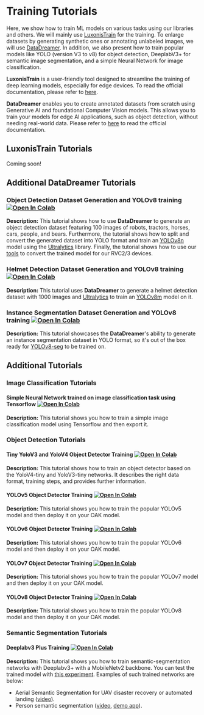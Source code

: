 # Training Tutorials

Here, we show how to train ML models on various tasks using our libraries and others. We will mainly use [LuxonisTrain](https://github.com/luxonis/luxonis-train) for the training. To enlarge datasets by generating synthetic ones or annotating unlabeled images, we will use [DataDreamer](https://github.com/luxonis/datadreamer). In addition, we also present how to train popular models like YOLO (version V3 to v8) for object detection, DeeplabV3+ for semantic image segmentation, and a simple Neural Network for image classification.

**LuxonisTrain** is a user-friendly tool designed to streamline the training of deep learning models, especially for edge devices. To read the official documentation, please refer to [here](https://rvc4.docs.luxonis.com/software/ai-inference/model-source/training/luxonis-train/).

**DataDreamer** enables you to create annotated datasets from scratch using Generative AI and foundational Computer Vision models. This allows you to train your models for edge AI applications, such as object detection, without needing real-world data. Please refer to [here](https://rvc4.docs.luxonis.com/software/ai-inference/model-source/training/datadreamer/) to read the official documentation.

## LuxonisTrain Tutorials

Coming soon!

## Additional DataDreamer Tutorials

### Object Detection Dataset Generation and YOLOv8 training [![Open In Colab](https://colab.research.google.com/assets/colab-badge.svg)](https://colab.research.google.com/github/luxonis/datadreamer/blob/main/examples/generate_dataset_and_train_yolo.ipynb)

**Description:** This tutorial shows how to use **DataDreamer** to generate an object detection dataset featuring 100 images of robots, tractors, horses, cars, people, and bears. Furthermore, the tutorial shows how to split and convert the generated dataset into YOLO format and train an [YOLOv8n](https://docs.ultralytics.com/models/yolov8/#supported-tasks-and-modes) model using the [Ultralytics](https://github.com/ultralytics/ultralytics) library. Finally, the tutorial shows how to use our [tools](https://tools.luxonis.com/) to convert the trained model for our RVC2/3 devices.

### Helmet Detection Dataset Generation and YOLOv8 training [![Open In Colab](https://colab.research.google.com/assets/colab-badge.svg)](https://colab.research.google.com/github/luxonis/datadreamer/blob/main/examples/helmet_detection.ipynb)

**Description:** This tutorial uses **DataDreamer** to generate a helmet detection dataset with 1000 images and [Ultralytics](https://github.com/ultralytics/ultralytics) to train an [YOLOv8m](https://docs.ultralytics.com/models/yolov8/#supported-tasks-and-modes) model on it.

### Instance Segmentation Dataset Generation and YOLOv8 training [![Open In Colab](https://colab.research.google.com/assets/colab-badge.svg)](https://colab.research.google.com/github/luxonis/datadreamer/blob/main/examples/generate_instance_segmentation_dataset_and_train_yolo.ipynb)

**Description:** This tutorial showcases the **DataDreamer**'s ability to generate an instance segmentation dataset in YOLO format, so it's out of the box ready for [YOLOv8-seg](https://docs.ultralytics.com/models/yolov8/#supported-tasks-and-modes) to be trained on.

## Additional Tutorials

### Image Classification Tutorials

#### Simple Neural Network trained on image classification task using Tensorflow [![Open In Colab](https://colab.research.google.com/assets/colab-badge.svg)](https://colab.research.google.com/github/luxonis/depthai-ml-training/blob/main/training/others/image-classification/OpenVINO_OpenCV_OAK_Tensorflow_Image_Classification.ipynb)

**Description:** This tutorial shows you how to train a simple image classification model using Tensorflow and then export it.

### Object Detection Tutorials

#### Tiny YoloV3 and YoloV4 Object Detector Training [![Open In Colab](https://colab.research.google.com/assets/colab-badge.svg)](https://colab.research.google.com/github/luxonis/depthai-ml-training/blob/main/training/others/object-detection/YoloV3_V4_tiny_training.ipynb)

**Description:** This tutorial shows how to train an object detector based on the YoloV4-tiny and YoloV3-tiny networks. It describes the right data format, training steps, and provides further information.

#### YOLOv5 Object Detector Training [![Open In Colab](https://colab.research.google.com/assets/colab-badge.svg)](https://colab.research.google.com/github/luxonis/depthai-ml-training/blob/main/training/others/object-detection/YoloV5_training.ipynb)

**Description:** This tutorial shows you how to train the popular YOLOv5 model and then deploy it on your OAK model.

#### YOLOv6 Object Detector Training [![Open In Colab](https://colab.research.google.com/assets/colab-badge.svg)](https://colab.research.google.com/github/luxonis/depthai-ml-training/blob/main/training/others/object-detection/YoloV6_training.ipynb)

**Description:** This tutorial shows you how to train the popular YOLOv6 model and then deploy it on your OAK model.

#### YOLOv7 Object Detector Training [![Open In Colab](https://colab.research.google.com/assets/colab-badge.svg)](https://colab.research.google.com/github/luxonis/depthai-ml-training/blob/main/training/others/object-detection/YoloV7_training.ipynb)

**Description:** This tutorial shows you how to train the popular YOLOv7 model and then deploy it on your OAK model.

#### YOLOv8 Object Detector Training [![Open In Colab](https://colab.research.google.com/assets/colab-badge.svg)](https://colab.research.google.com/github/luxonis/depthai-ml-training/blob/main/training/others/object-detection/YoloV8_training.ipynb)

**Description:** This tutorial shows you how to train the popular YOLOv8 model and then deploy it on your OAK model.

### Semantic Segmentation Tutorials

#### Deeplabv3 Plus Training [![Open In Colab](https://colab.research.google.com/assets/colab-badge.svg)](https://colab.research.google.com/github/luxonis/depthai-ml-training/blob/main/training/others/semantic-segmentation/DeepLabV3plus_MNV2.ipynb)

**Description:** This tutorial shows you how to train semantic-segmentation networks with Deeplabv3+ with a MobileNetv2 backbone. You can test the trained model with [this experiment](https://github.com/luxonis/depthai-experiments/tree/master/gen2-deeplabv3_multiclass). Examples of such trained networks are below:

- Aerial Semantic Segmentation for UAV disaster recovery or automated landing ([video](https://www.youtube.com/watch?v=1EB5bpmUq1Q)).
- Person semantic segmentation ([video](https://www.youtube.com/watch?v=zjcUChyyNgI), [demo app](https://github.com/luxonis/depthai-experiments/tree/master/gen2-deeplabv3_person)).

<!-- ## Don't Want to Use Colab? Check Out RoboFlow! (Legacy)

The tutorials above are great if you are a do-it-yourself type. As all the code is there - and you can take it and run. But what if you're the "I just want a model that works type - don't care how" type - then checkout Roboflow. It has a clean and pain-free way to manage your dataset and do custom training.

RoboFlow also has several tutorials on training custom models for depthai, including OAK-1 and OAK-D, but the same training is applicable for any/all DepthAI devices.  See some below:

 - https://blog.roboflow.com/luxonis-oak-d-custom-model/
 - https://blog.roboflow.com/deploy-luxonis-oak/ -->

<!-- ## Check Out RoboFlow!

If you are new to the ML world, we suggest using [RoboFlow](https://roboflow.com/) for annotating, training and deploying  ML models, especially if you are new to the ML world. They have created a [course for the DepthAI platform](https://roboflow.com/course) that is a great starting point. They also have two blog posts, [quickstart guide](https://blog.roboflow.com/deploy-luxonis-oak/) and training [custom object detection model](https://blog.roboflow.com/luxonis-oak-d-custom-model/). -->
